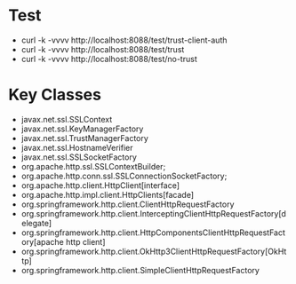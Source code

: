 # Test
- curl -k -vvvv http://localhost:8088/test/trust-client-auth
- curl -k -vvvv http://localhost:8088/test/trust
- curl -k -vvvv http://localhost:8088/test/no-trust

# Key Classes
- javax.net.ssl.SSLContext
- javax.net.ssl.KeyManagerFactory
- javax.net.ssl.TrustManagerFactory
- javax.net.ssl.HostnameVerifier
- javax.net.ssl.SSLSocketFactory
- org.apache.http.ssl.SSLContextBuilder;
- org.apache.http.conn.ssl.SSLConnectionSocketFactory;
- org.apache.http.client.HttpClient[interface]
- org.apache.http.impl.client.HttpClients[facade]
- org.springframework.http.client.ClientHttpRequestFactory
- org.springframework.http.client.InterceptingClientHttpRequestFactory[delegate]
- org.springframework.http.client.HttpComponentsClientHttpRequestFactory[apache http client]
- org.springframework.http.client.OkHttp3ClientHttpRequestFactory[OkHttp]
- org.springframework.http.client.SimpleClientHttpRequestFactory
